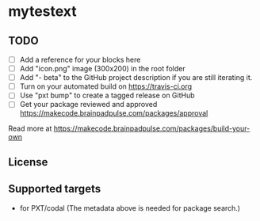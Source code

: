 # mytestext



## TODO

- [ ] Add a reference for your blocks here
- [ ] Add "icon.png" image (300x200) in the root folder
- [ ] Add "- beta" to the GitHub project description if you are still iterating it.
- [ ] Turn on your automated build on https://travis-ci.org
- [ ] Use "pxt bump" to create a tagged release on GitHub
- [ ] Get your package reviewed and approved https://makecode.brainpadpulse.com/packages/approval

Read more at https://makecode.brainpadpulse.com/packages/build-your-own

## License



## Supported targets

* for PXT/codal
(The metadata above is needed for package search.)


